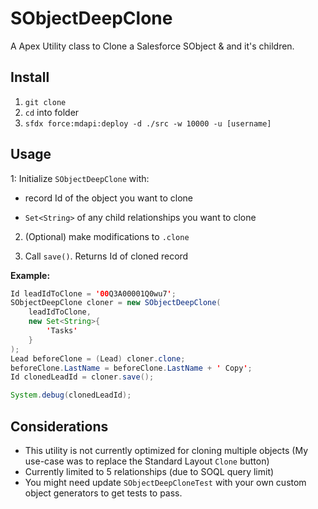 # SObjectDeepClone

A Apex Utility class to Clone a Salesforce SObject &amp; and it's children.

## Install

1. `git clone`
2. `cd` into folder
3. `sfdx force:mdapi:deploy -d ./src -w 10000 -u [username]`

## Usage

1: Initialize `SObjectDeepClone` with:

- record Id of the object you want to clone

- `Set<String>` of any child relationships you want to clone

2. (Optional) make modifications to `.clone`

3. Call `save()`. Returns Id of cloned record

**Example:**

```java
Id leadIdToClone = '00Q3A00001Q0wu7';
SObjectDeepClone cloner = new SObjectDeepClone(
    leadIdToClone,
    new Set<String>{
        'Tasks'
    }
);
Lead beforeClone = (Lead) cloner.clone;
beforeClone.LastName = beforeClone.LastName + ' Copy';
Id clonedLeadId = cloner.save();

System.debug(clonedLeadId);
```

## Considerations

- This utility is not currently optimized for cloning multiple objects (My use-case was to replace the Standard Layout `Clone` button)
- Currently limited to 5 relationships (due to SOQL query limit)
- You might need update `SObjectDeepCloneTest` with your own custom object generators to get tests to pass.
